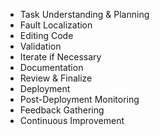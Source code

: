 - Task Understanding & Planning
- Fault Localization
- Editing Code
- Validation
- Iterate if Necessary
- Documentation
- Review & Finalize
- Deployment
- Post-Deployment Monitoring
- Feedback Gathering
- Continuous Improvement
